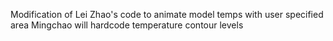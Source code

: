 Modification of Lei Zhao's code to animate model temps
with user specified area 
Mingchao will hardcode temperature contour levels
